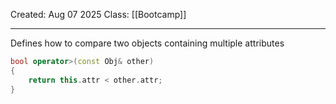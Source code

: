 Created: Aug 07 2025
Class: [[Bootcamp]] 
- - -
Defines how to compare two objects containing multiple attributes
```cpp
bool operator>(const Obj& other)
{
	return this.attr < other.attr;
}
```

